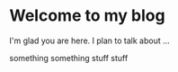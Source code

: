 # Welcome to my blog

I'm glad you are here. I plan to talk about ...

something something stuff stuff
